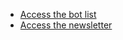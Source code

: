 * [Access the bot list](https://jbmagination.com/RythmReleases/bots)
* [Access the newsletter](https://jbmagination.com/RythmReleases/newsletter)
